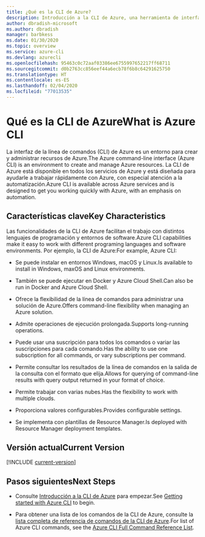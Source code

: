 ```yaml
---
title: ¿Qué es la CLI de Azure?
description: Introducción a la CLI de Azure, una herramienta de interfaz de línea de comandos diseñada para crear y administrar los recursos de Azure, ahora disponible en entornos Windows, macOS y Linux.
author: dbradish-microsoft
ms.author: dbradish
manager: barbkess
ms.date: 01/30/2020
ms.topic: overview
ms.service: azure-cli
ms.devlang: azurecli
ms.openlocfilehash: 95463c0c72aaf03386ee6755997652217ff68711
ms.sourcegitcommit: d0b2763cc856eef44a6ecb78f6b8c64291625750
ms.translationtype: HT
ms.contentlocale: es-ES
ms.lasthandoff: 02/04/2020
ms.locfileid: "77013535"
---
```

# <a name="what-is-azure-cli"></a><span data-ttu-id="25824-103">Qué es la CLI de Azure</span><span class="sxs-lookup"><span data-stu-id="25824-103">What is Azure CLI</span></span>

<span data-ttu-id="25824-104">La interfaz de la línea de comandos (CLI) de Azure es un entorno para crear y administrar recursos de Azure.</span><span class="sxs-lookup"><span data-stu-id="25824-104">The Azure command-line interface (Azure CLI) is an environment to create and manage Azure resources.</span></span>  <span data-ttu-id="25824-105">La CLI de Azure está disponible en todos los servicios de Azure y está diseñada para ayudarle a trabajar rápidamente con Azure, con especial atención a la automatización.</span><span class="sxs-lookup"><span data-stu-id="25824-105">Azure CLI is available across Azure services and is designed to get you working quickly with Azure, with an emphasis on automation.</span></span>

## <a name="key-characteristics"></a><span data-ttu-id="25824-106">Características clave</span><span class="sxs-lookup"><span data-stu-id="25824-106">Key Characteristics</span></span>

<span data-ttu-id="25824-107">Las funcionalidades de la CLI de Azure facilitan el trabajo con distintos lenguajes de programación y entornos de software.</span><span class="sxs-lookup"><span data-stu-id="25824-107">Azure CLI capabilities make it easy to work with different programing languages and software environments.</span></span>  <span data-ttu-id="25824-108">Por ejemplo, la CLI de Azure:</span><span class="sxs-lookup"><span data-stu-id="25824-108">For example, Azure CLI:</span></span>

- <span data-ttu-id="25824-109">Se puede instalar en entornos Windows, macOS y Linux.</span><span class="sxs-lookup"><span data-stu-id="25824-109">Is available to install in Windows, maxOS and Linux environments.</span></span>

- <span data-ttu-id="25824-110">También se puede ejecutar en Docker y Azure Cloud Shell.</span><span class="sxs-lookup"><span data-stu-id="25824-110">Can also be run in Docker and Azure Cloud Shell.</span></span>
- <span data-ttu-id="25824-111">Ofrece la flexibilidad de la línea de comandos para administrar una solución de Azure.</span><span class="sxs-lookup"><span data-stu-id="25824-111">Offers command-line flexibility when managing an Azure solution.</span></span>
- <span data-ttu-id="25824-112">Admite operaciones de ejecución prolongada.</span><span class="sxs-lookup"><span data-stu-id="25824-112">Supports long-running operations.</span></span>
- <span data-ttu-id="25824-113">Puede usar una suscripción para todos los comandos o variar las suscripciones para cada comando.</span><span class="sxs-lookup"><span data-stu-id="25824-113">Has the ability to use one subscription for all commands, or vary subscriptions per command.</span></span>
- <span data-ttu-id="25824-114">Permite consultar los resultados de la línea de comandos en la salida de la consulta con el formato que elija.</span><span class="sxs-lookup"><span data-stu-id="25824-114">Allows for querying of command-line results with query output returned in your format of choice.</span></span>
- <span data-ttu-id="25824-115">Permite trabajar con varias nubes.</span><span class="sxs-lookup"><span data-stu-id="25824-115">Has the flexibility to work with multiple clouds.</span></span>
- <span data-ttu-id="25824-116">Proporciona valores configurables.</span><span class="sxs-lookup"><span data-stu-id="25824-116">Provides configurable settings.</span></span>
- <span data-ttu-id="25824-117">Se implementa con plantillas de Resource Manager.</span><span class="sxs-lookup"><span data-stu-id="25824-117">Is deployed with Resource Manager deployment templates.</span></span>

## <a name="current-version"></a><span data-ttu-id="25824-118">Versión actual</span><span class="sxs-lookup"><span data-stu-id="25824-118">Current Version</span></span>

[!INCLUDE [current-version](includes/current-version.md)]

## <a name="next-steps"></a><span data-ttu-id="25824-119">Pasos siguientes</span><span class="sxs-lookup"><span data-stu-id="25824-119">Next Steps</span></span>

- <span data-ttu-id="25824-120">Consulte [Introducción a la CLI de Azure](get-started-with-azure-cli.md) para empezar.</span><span class="sxs-lookup"><span data-stu-id="25824-120">See [Getting started with Azure CLI](get-started-with-azure-cli.md) to begin.</span></span>

- <span data-ttu-id="25824-121">Para obtener una lista de los comandos de la CLI de Azure, consulte la [lista completa de referencia de comandos de la CLI de Azure](/cli/azure/reference-index).</span><span class="sxs-lookup"><span data-stu-id="25824-121">For list of Azure CLI commands, see the [Azure CLI Full Command Reference List](/cli/azure/reference-index).</span></span>
